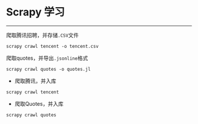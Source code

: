 # Scrapy 学习
---
爬取腾讯招聘，并存储`.CSV`文件
```
scrapy crawl tencent -o tencent.csv
```

爬取quotes，并导出`.jsonline`格式
```
scrapy crawl quotes -o quotes.jl
```

+ 爬取腾讯，并入库
```
scrapy crawl tencent
```

+ 爬取Quotes，并入库
```
scrapy crawl quotes
```